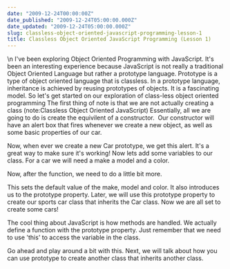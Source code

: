 ```yaml
---
date: "2009-12-24T00:00:00Z"
date_published: "2009-12-24T05:00:00.000Z"
date_updated: "2009-12-24T05:00:00.000Z"
slug: classless-object-oriented-javascript-programming-lesson-1
title: Classless Object Oriented JavaScript Programming (Lesson 1)
---
```


\n    I've been exploring Object Oriented Programming with JavaScript.  It's been an interesting experience because JavaScript is not really a traditional Object Oriented Language but rather a prototype language.  Prototype is  a type of object oriented language that is classless.  In a prototype language, inheritance is achieved by reusing prototypes of objects.  It is a fascinating model.    So let's get started on our exploration of class-less object oriented programming
The first thing of note is that we are not actually creating a class (note:Classless Object Oriented JavaScript) Essentially, all we are going to do is create the equivilent of a constructor.  Our constructor will have an alert box that fires whenever we create a new object, as well as some basic properties of our car. 

Now, when ever we create a new Car prototype, we get this alert.  It's a great way to make sure it's working!  Now lets add some variables to our class.  For a car we will need a make a model and a color.

Now, after the function, we need to do a little bit more.

This sets the default value of the make, model and color.  It also introduces us to the prototype property.  Later, we will use this prototype property to create our sports car class that inherits the Car class.   Now we are all set to create some cars!

The cool thing about JavaScript is how methods are handled.  We actually define a function with the prototype property.  Just remember that we need to use 'this' to access the variable in the class.

Go ahead and play around a bit with this.  Next, we will talk about how you can use prototype to create another class that inherits another class.

